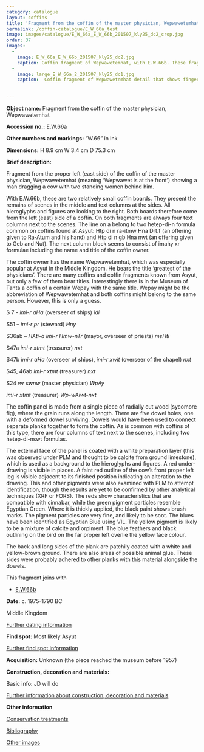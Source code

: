 ```yaml
---
category: catalogue
layout: coffins
title: 'Fragment from the coffin of the master physician, Wepwawetemhat '
permalink: /coffin-catalogue/E_W_66a_test
image: images/catalogue/E_W_66a_E_W_66b_201507_kly25_dc2_crop.jpg
order: 37
images: 
  -
    image: E_W_66a_E_W_66b_201507_kly25_dc2.jpg
    caption: Coffin fragment of Wepwawetemhat, with E.W.66b. These fragments come from the bottom edge of the long side of the coffin box
  -
    image: large_E_W_66a_2_201507_kly25_dc1.jpg
    caption:  Coffin fragment of Wepwawetemhat detail that shows fingerprints of the coffin maker when he probably coloured the coffin.
  
    
---
```


**Object name:** 
Fragment from the coffin of the master physician, Wepwawetemhat 

**Accession no.:** 
E.W.66a

**Other numbers and markings:**
“W.66” in ink

**Dimensions:** 
H 8.9 cm
W 3.4 cm
D 75.3 cm

**Brief description:** 

Fragment from the proper left (east side) of the coffin of the master
physician, Wepwawetemhat (meaning ‘Wepwawet is at the front’) showing a
man dragging a cow with two standing women behind him. 

With E.W.66b, these are two relatively small coffin boards. They present the remains
of scenes in the middle and text columns at the sides. All hieroglyphs and figures are looking to the right. Both
boards therefore come from the left (east) side of a coffin. On both fragments are always four text columns
next to the scenes. The line on a belong to two hetep-di-n formula
common on coffins found at Asyut: Htp di n ra-itmw Hna Drt.f (an
offering given to Ra-Atum and his hand) and Htp di n gb Hna nwt (an
offering given to Geb and Nut). The next column block seems to consist
of imahy xr formulae including the name and title of the coffin
owner.

The coffin owner has the name Wepwawetemhat, which was especially
popular at Asyut in the Middle Kingdom. He bears the title ‘greatest of
the physicians’. There are many coffins and coffin fragments known from
Asyut, but only a few of them bear titles. Interestingly there is in the
Museum of Tanta a coffin of a certain Wepay with the same title. Wepay
might be the abbreviation of Wepwawetemhat and both coffins might belong
to the same person. However, this is only a guess.


S 7 - _imi-r aHa_ (overseer of ships) _idi_

S51 – _imi-r pr_ (steward) _Hny_

S36ab – _HAti-a imi-r Hmw-nTr_ (mayor, overseer of priests) _msHti_

S47a _imi-r xtmt_ (treasurer) _nxt_

S47b _imi-r aHa_ (overseer of ships), _imi-r xwit_ (overseer of the chapel) _nxt_

S45, 46ab _imi-r xtmt_ (treasurer) _nxt_

S24 _wr swnw_ (master physician) _WpAy_

_imi-r xtmt_ (treasurer) _Wp-wAiwt-nxt_

The coffin panel
is made from a single piece of radially cut wood (sycomore fig), where
the grain runs along the length. There are five dowel holes, one with a
deformed dowel surviving. Dowels would have been used to connect
separate planks together to form the coffin. As is common with coffins
of this type, there are four columns of text next to the scenes,
including two hetep-di-nswt formulas.

The external face of the panel is coated with a white preparation layer
(this was observed under PLM and thought to be calcite from ground
limestone), which is used as a background to the hieroglyphs and
figures. A red under-drawing is visible in places. A faint red outline
of the cow’s front proper left leg is visible adjacent to its finished
position indicating an alteration to the drawing. This and other
pigments were also examined with PLM to attempt identification, though
the results are yet to be confirmed by other analytical techniques (XRF
or FORS). The reds show characteristics that are compatible with
cinnabar, while the green pigment particles resemble Egyptian Green.
Where it is thickly applied, the black paint shows brush marks. The
pigment particles are very fine, and likely to be soot. The blues have
been identified as Egyptian Blue using VIL. The yellow pigment is likely
to be a mixture of calcite and orpiment. The blue feathers and black
outlining on the bird on the far proper left overlie the yellow face
colour.

The back and long sides of the plank are patchily coated with a white
and yellow-brown ground. There are also areas of possible animal glue.
These sides were probably adhered to other planks with this material
alongside the dowels.

This fragment joins with

* [E.W.66b](/coffin-catalogue/E_W_66b)

**Date:**
c. 1975-1790 BC

Middle Kingdom

[Further dating information](/catalogue_extras/E_W_66a_dating)

**Find spot:**
Most likely Asyut

[Further find spot information](/catalogue_extras/E_W_66a_findspot)

**Acquisition:**
Unknown (the piece reached the museum before 1957)

**Construction, decoration and materials:**

Basic info: JD will do

[Further information about construction, decoration and materials](/catalogue_extras/E_W_66a_materials)


**Other information**

[Conservation treatments](/catalogue_extras/E_W_66a_conservation)

[Bibliography](/catalogue_extras/E_W_66a_bibliography)

[Other images](/catalogue_extras/E_W_66a_imagesheet)


